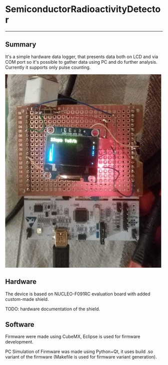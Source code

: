 # SemiconductorRadioactivityDetector

---

## Summary

It's a simple hardware data logger, that presents data both on LCD and via COM port so it's possible to gather data using PC and do further analysis. Currently it supports only pulse counting.

![Device Picture](https://raw.githubusercontent.com/RobertGawron/HardwareDataLogger/main/Documentation/Pictures/Device_10_01_2019.jpg)

## Hardware

The device is based on NUCLEO-F091RC evaluation board with added custom-made shield.

TODO: hardware documentation of the shield.


## Software

Firmware were made using CubeMX, Eclipse is used for firmware development.

PC Simulation of Firmware was made using Python+Qt, it uses build .so variant of the firmware (Makefile is used for firmware variant generation).